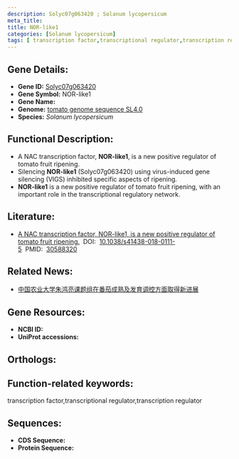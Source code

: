 ```yaml
---
description: Solyc07g063420 ; Solanum lycopersicum
meta_title:
title: NOR-like1
categories: [Solanum lycopersicum]
tags: [ transcription factor,transcriptional regulator,transcription regulator ]
---
```


## Gene Details:
- **Gene ID:**	[Solyc07g063420]()
- **Gene Symbol:** NOR-like1
- **Gene Name:** 
- **Genome:** [tomato genome sequence SL4.0]()
- **Species:** *Solanum lycopersicum*

## Functional Description:
   - A NAC transcription factor, **NOR-like1**, is a new positive regulator of tomato fruit ripening.
   - Silencing **NOR-like1** (Solyc07g063420) using virus-induced gene silencing (VIGS) inhibited specific aspects of ripening.
   - **NOR-like1** is a new positive regulator of tomato fruit ripening, with an important role in the transcriptional regulatory network.

## Literature:
   - [A NAC transcription factor, NOR-like1, is a new positive regulator of tomato fruit ripening.]( https://academic.oup.com/hr/article/doi/10.1038/s41438-018-0111-5/6490901?login=true)&nbsp;&nbsp;DOI:&nbsp;&nbsp;[10.1038/s41438-018-0111-5](https://academic.oup.com/hr/article/doi/10.1038/s41438-018-0111-5/6490901?login=true)&nbsp;&nbsp;PMID:&nbsp;&nbsp;[30588320](https://pubmed.ncbi.nlm.nih.gov/30588320/)

## Related News:
   - [中国农业大学朱鸿亮课题组在番茄成熟及发育调控方面取得新进展](https://mp.weixin.qq.com/s?__biz=MzIyOTY2NDYyNQ==&mid=2247550075&idx=3&sn=5cf781428b88326c1d8361ca26597969&chksm=e8bd7665dfcaff73c567052404500a70fd6f61905a4307132434cf05072ff1e1a6cfa352ed3f&scene=27#wechat_redirect)

## Gene Resources:
- **NCBI ID:** [](https://www.ncbi.nlm.nih.gov/gene/?term=)
- **UniProt accessions:** [](https://www.uniprot.org/uniprotkb//entry)

## Orthologs:

## Function-related keywords:
transcription factor,transcriptional regulator,transcription regulator

## Sequences:
- **CDS Sequence:**
- **Protein Sequence:**
